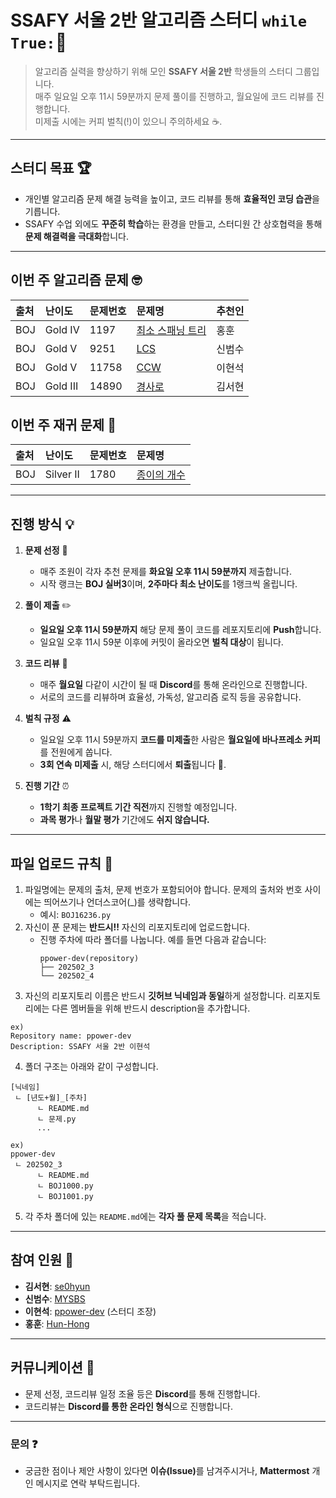 # SSAFY 서울 2반 알고리즘 스터디 `while True:`🚀

> 알고리즘 실력을 향상하기 위해 모인 **SSAFY 서울 2반** 학생들의 스터디 그룹입니다.  
> 매주 일요일 오후 11시 59분까지 문제 풀이를 진행하고, 월요일에 코드 리뷰를 진행합니다.  
> 미제출 시에는 커피 벌칙(!)이 있으니 주의하세요 ☕.

---

## 스터디 목표 🏆
- 개인별 알고리즘 문제 해결 능력을 높이고, 코드 리뷰를 통해 **효율적인 코딩 습관**을 기릅니다.
- SSAFY 수업 외에도 **꾸준히 학습**하는 환경을 만들고, 스터디원 간 상호협력을 통해 **문제 해결력을 극대화**합니다.

---

## 이번 주 알고리즘 문제 🤓
|출처|난이도|문제번호|문제명|추천인|
|:---|:---|:---|:---|:---|
|BOJ|Gold IV|1197|[최소 스패닝 트리](https://www.acmicpc.net/problem/1197)|홍훈|
|BOJ|Gold V|9251|[LCS](https://www.acmicpc.net/problem/9251)|신범수|
|BOJ|Gold V|11758|[CCW](https://www.acmicpc.net/problem/11758)|이현석|
|BOJ|Gold III|14890|[경사로](https://www.acmicpc.net/problem/14890)|김서현|

## 이번 주 재귀 문제 🙈
|출처|난이도|문제번호|문제명|
|:---|:---|:---|:---|
|BOJ|Silver II|1780|[종이의 개수](https://www.acmicpc.net/problem/1780)|
---

## 진행 방식 💡

1. **문제 선정** 🎯  
   - 매주 조원이 각자 추천 문제를 **화요일 오후 11시 59분까지** 제출합니다.
   - 시작 랭크는 **BOJ 실버3**이며, **2주마다 최소 난이도**를 1랭크씩 올립니다.

2. **풀이 제출** ✏️  
   - **일요일 오후 11시 59분까지** 해당 문제 풀이 코드를 레포지토리에 **Push**합니다.  
   - 일요일 오후 11시 59분 이후에 커밋이 올라오면 **벌칙 대상**이 됩니다.

3. **코드 리뷰** 💬  
   - 매주 **월요일** 다같이 시간이 될 때 **Discord**를 통해 온라인으로 진행합니다.  
   - 서로의 코드를 리뷰하며 효율성, 가독성, 알고리즘 로직 등을 공유합니다.

4. **벌칙 규정** ⚠️  
   - 일요일 오후 11시 59분까지 **코드를 미제출**한 사람은 **월요일에 바나프레소 커피**를 전원에게 쏩니다.  
   - **3회 연속 미제출** 시, 해당 스터디에서 **퇴출**됩니다 🚫.

5. **진행 기간** ⏰  
   - **1학기 최종 프로젝트 기간 직전**까지 진행할 예정입니다.  
   - **과목 평가**나 **월말 평가** 기간에도 **쉬지 않습니다.**

---

## 파일 업로드 규칙 📂
1. 파일명에는 문제의 출처, 문제 번호가 포함되어야 합니다. 문제의 출처와 번호 사이에는 띄어쓰기나 언더스코어(_)를 생략합니다.  
   - 예시: `BOJ16236.py`
2. 자신이 푼 문제는 **반드시!!** 자신의 리포지토리에 업로드합니다.  
   - 진행 주차에 따라 폴더를 나눕니다. 예를 들면 다음과 같습니다:
     ```
     ppower-dev(repository)
     ├── 202502_3
     └── 202502_4
     ```
3. 자신의 리포지토리 이름은 반드시 **깃허브 닉네임과 동일**하게 설정합니다. 리포지토리에는 다른 멤버들을 위해 반드시 description을 추가합니다.
```
ex)
Repository name: ppower-dev
Description: SSAFY 서울 2반 이현석
```

4. 폴더 구조는 아래와 같이 구성합니다.
```
[닉네임]
 ㄴ [년도+월]_[주차]
      ㄴ README.md
      ㄴ 문제.py
      ...

ex)
ppower-dev
 ㄴ 202502_3
      ㄴ README.md
      ㄴ BOJ1000.py
      ㄴ BOJ1001.py
```
5. 각 주차 폴더에 있는 `README.md`에는 **각자 풀 문제 목록**을 적습니다.

---

## 참여 인원 🙋
- **김서현**: [se0hyun](https://github.com/se0hyun)
- **신범수**: [MYSBS](https://github.com/MYSBS)
- **이현석**: [ppower-dev](https://github.com/ppower-dev) (스터디 조장)
- **홍훈**: [Hun-Hong](https://github.com/Hun-Hong)

---

## 커뮤니케이션 💭
- 문제 선정, 코드리뷰 일정 조율 등은 **Discord**를 통해 진행합니다.
- 코드리뷰는 **Discord를 통한 온라인 형식**으로 진행합니다.

---

### 문의 ❓
- 궁금한 점이나 제안 사항이 있다면 <strong>이슈(Issue)</strong>를 남겨주시거나, **Mattermost** 개인 메시지로 연락 부탁드립니다.
